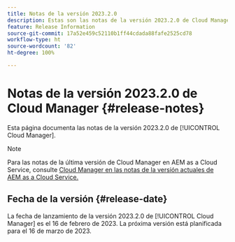 ```yaml
---
title: Notas de la versión 2023.2.0
description: Estas son las notas de la versión 2023.2.0 de Cloud Manager.
feature: Release Information
source-git-commit: 17a52e459c52110b1ff44cdada88fafe2525cd78
workflow-type: ht
source-wordcount: '82'
ht-degree: 100%

---
```



# Notas de la versión 2023.2.0 de Cloud Manager {#release-notes}

Esta página documenta las notas de la versión 2023.2.0 de [!UICONTROL Cloud Manager].

>[!NOTE]
>
>Para las notas de la última versión de Cloud Manager en AEM as a Cloud Service, consulte [Cloud Manager en las notas de la versión actuales de AEM as a Cloud Service.](https://experienceleague.adobe.com/docs/experience-manager-cloud-service/content/implementing/using-cloud-manager/release-notes-cloud-manager/release-notes-cm-current.html?lang=es)

## Fecha de la versión {#release-date}

La fecha de lanzamiento de la versión 2023.2.0 de [!UICONTROL Cloud Manager] es el 16 de febrero de 2023. La próxima versión está planificada para el 16 de marzo de 2023.
